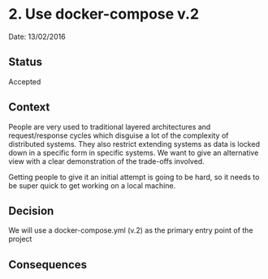# 2. Use docker-compose v.2

Date: 13/02/2016

## Status

Accepted

## Context

People are very used to traditional layered architectures and request/response cycles which disguise a lot of the complexity of distributed systems. They also restrict extending systems as data is locked down in a specific form in specific systems. We want to give an alternative view with a clear demonstration of the trade-offs involved.

Getting people to give it an initial attempt is going to be hard, so it needs to be super quick to get working on a local machine.

## Decision

We will use a docker-compose.yml (v.2) as the primary entry point of the project

## Consequences

